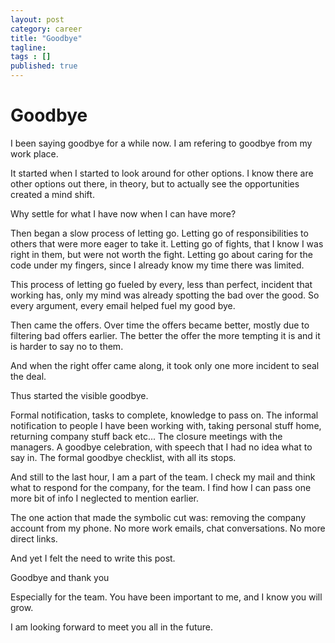 ```yaml
---
layout: post 
category: career
title: "Goodbye"
tagline: 
tags : [] 
published: true
---
```


# Goodbye

I been saying goodbye for a while now. 
I am refering to goodbye from my work place. 

It started when I started to look around for other options. 
I know there are other options out there, in theory, but to actually see the opportunities created a mind shift. 

Why settle for what I have now when I can have more?

Then began a slow process of letting go. 
Letting go of responsibilities to others that were more eager to take it. Letting go of fights, that I know I was right in them, but were not worth the fight. Letting go about caring for the code under my fingers, since I already know my time there was limited. 

This process of letting go fueled by every, less than perfect, incident that working has, only my mind was already spotting the bad over the good. So every argument, every email helped fuel my good bye. 

Then came the offers. Over time the offers became better, mostly due to filtering bad offers earlier. The better the offer the more tempting it is and it is harder to say no to them. 

And when the right offer came along, it took only one more incident to seal the deal. 

Thus started the visible goodbye. 

Formal notification, tasks to complete, knowledge to pass on. 
The informal notification to people I have been working with, taking personal stuff home, returning company stuff back etc... 
The closure meetings with the managers.
A goodbye celebration, with speech that I had no idea what to say in. 
The formal goodbye checklist, with all its stops.  

And still to the last hour, I am a part of the team. I check my mail and think what to respond for the company, for the team. I find how I can pass one more bit of info I neglected to mention earlier. 

The one action that made the symbolic cut was: removing the company account from my phone. No more work emails, chat conversations. No more direct links. 

And yet I felt the need to write this post. 

Goodbye and thank you

Especially for the team. You have been important to me, and I know you will grow. 

I am looking forward to meet you all in the future. 